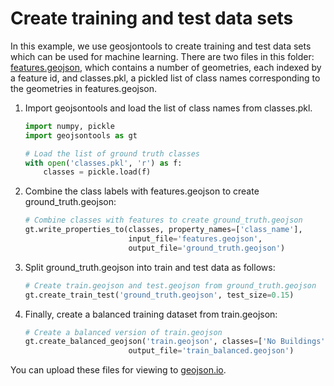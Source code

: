 # Create training and test data sets

In this example, we use geosjontools to create training and test data sets which can be used for machine learning.
There are two files in this folder: [features.geojson](https://github.com/PlatformStories/geojsontools/blob/master/examples/create-dataset/features.geojson), which contains a number of geometries, each indexed by a feature id, and classes.pkl, a pickled list of class names corresponding to the geometries in features.geojson.

1. Import geojsontools and load the list of class names from classes.pkl.

    ```python
    import numpy, pickle
    import geojsontools as gt

    # Load the list of ground truth classes
    with open('classes.pkl', 'r') as f:
        classes = pickle.load(f)
    ```

2. Combine the class labels with features.geojson to create ground_truth.geojson:

    ```python
    # Combine classes with features to create ground_truth.geojson
    gt.write_properties_to(classes, property_names=['class_name'],
                           input_file='features.geojson',
                           output_file='ground_truth.geojson')
    ```

3. Split ground_truth.geojson into train and test data as follows:

    ```python
    # Create train.geojson and test.geojson from ground_truth.geojson
    gt.create_train_test('ground_truth.geojson', test_size=0.15)
    ```

4. Finally, create a balanced training dataset from train.geojson:

    ```python
    # Create a balanced version of train.geojson
    gt.create_balanced_geojson('train.geojson', classes=['No Buildings', 'Buildings'],
                           output_file='train_balanced.geojson')
    ```

You can upload these files for viewing to [geojson.io](geojson.io).
